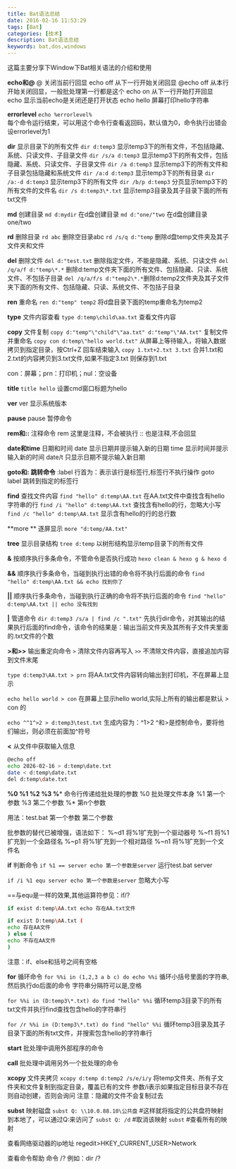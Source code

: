 ```yaml
---
title: Bat语法总结
date: 2016-02-16 11:53:29
tags: [Bat]
categories: [技术]
description: Bat语法总结
keywords: bat,dos,windows
---
```

这篇主要分享下Window下Bat相关语法的介绍和使用
<!--more-->

**echo和@**
@ 	关闭当前行回显
echo off 	从下一行开始关闭回显
@echo off 	从本行开始关闭回显，一般批处理第一行都是这个
echo on 	从下一行开始打开回显
echo 	显示当前echo是关闭还是打开状态
echo hello 	屏幕打印hello字符串

**errorlevel**
`echo %errorlevel%`   
每个命令运行结束，可以用这个命令行查看返回码，默认值为0，命令执行出错会设errorlevel为1

**dir**
显示目录下的所有文件
`dir d:temp3` 显示temp3下的所有文件，不包括隐藏、系统、只读文件、子目录文件
`dir /s/a d:temp3` 显示temp3下的所有文件，包括隐藏、系统、只读文件、子目录文件
`dir /a d:temp3` 显示temp3下的所有文件和子目录包括隐藏和系统文件
`dir /a:d d:temp3` 显示temp3下的所有目录
`dir /a:-d d:temp3` 显示temp3下的所有文件
`dir /b/p d:temp3` 分页显示temp3下的所有文件的文件名
`dir /s d:temp3\*.txt` 显示temp3目录及其子目录下面的所有txt文件

**md**
创建目录
`md d:mydir`  在d盘创建目录
`md d:"one/"two` 在d盘创建目录one/two

**rd**
删除目录
`rd abc` 删除空目录abc
`rd /s/q d:"temp` 删除d盘temp文件夹及其子文件夹和文件 

**del**
删除文件
`del d:"test.txt` 删除指定文件，不能是隐藏、系统、只读文件
`del /q/a/f d:"temp\*.*` 删除d:temp文件夹下面的所有文件、包括隐藏、只读、系统文件、不包括子目录
`del /q/a/f/s d:"temp2\*.*`删除d:temp2文件夹及其子文件夹下面的所有文件、包括隐藏、只读、系统文件、不包括子目录

**ren**
重命名
`ren d:"temp" temp2` 将d盘目录下面的temp重命名为temp2

**type**
文件内容查看
`type d:temp\child\aa.txt` 查看文件内容

**copy**
文件复制
`copy d:"temp"\"child"\"aa.txt" d:"temp"\"AA.txt"` 复制文件并重命名
`copy con d:temp\"hello world.txt"` 从屏幕上等待输入，将输入数据拷贝到指定目录，按Ctrl+Z 回车结束输入
`copy 1.txt+2.txt 3.txt` 合并1.txt和2.txt的内容拷贝到3.txt文件,如果不指定3.txt 则保存到1.txt

con：屏幕；prn：打印机；nul：空设备

**title**
`title hello` 设置cmd窗口标题为hello

**ver**
ver 显示系统版本

**pause**
pause 暂停命令

**rem和::**
注释命令
rem 这里是注释，不会被执行
:: 也是注释,不会回显

**date和time**
日期和时间
date 显示日期并提示输入新的日期
time 显示时间并提示输入新的时间
date/t 只显示日期不提示输入新日期

**goto和: 跳转命令**
:label  行首为：表示该行是标签行,标签行不执行操作
goto label 跳转到指定的标签行

**find**
查找文件内容
`find "hello" d:temp\AA.txt` 在AA.txt文件中查找含有hello字符串的行
`find /i "hello" d:temp\AA.txt` 查找含有hello的行，忽略大小写
`find /c "hello" d:temp\AA.txt` 显示含有hello的行的总行数

**more **
逐屏显示
`more "d:temp/AA.txt"`

**tree** 
显示目录结构
`tree d:temp` 以树形结构显示temp目录下的所有文件

**&** 
按顺序执行多条命令，不管命令是否执行成功
`hexo clean & hexo g & hexo d`

**&&** 
顺序执行多条命令，当碰到执行出错的命令将不执行后面的命令
`find "hello" d:temp\AA.txt && echo 找到你了`

**||** 
顺序执行多条命令，当碰到执行正确的命令将不执行后面的命令
`find "hello" d:temp\AA.txt || echo 没有找到`

**|** 
管道命令
`dir d:temp3 /s/a | find /c ".txt"`
先执行dir命令，对其输出的结果执行后面的find命令，该命令的结果是：输出当前文件夹及其所有子文件夹里面的.txt文件的个数

**>和>>** 
输出重定向命令
`>` 清除文件内容再写入
`>>` 不清除文件内容，直接追加内容到文件末尾

`type d:temp3\AA.txt > prn`
将AA.txt文件内容转向输出到打印机，不在屏幕上显示

`echo hello world > con`
在屏幕上显示hello world,实际上所有的输出都是默认 > con 的

`echo ^^1^>2 > d:temp3\test.txt`
生成内容为：^1>2
^和>是控制命令，要将他们输出，则必须在前面加^符号

**<** 
从文件中获取输入信息
~~~bash
@echo off
echo 2026-02-16 > d:temp\date.txt
date < d:temp\date.txt
del d:temp\date.txt
~~~

**%0 %1 %2 %3 %***
命令行传递给批处理的参数
%0 批处理文件本身
%1 第一个参数
%3 第二个参数
%* 第n个参数

用法：test.bat 第一个参数 第二个参数

批参数的替代已被增强，语法如下：
%~d1 将%1扩充到一个驱动器号
%~f1 将%1扩充到一个全路径名
%~p1 将%1扩充到一个相对路径
%~n1 将%1扩充到一个文件名

**if** 
判断命令
`if %1 == server echo 第一个参数是server`
运行test.bat server

`if /i %1 equ server echo 第一个参数是server`
忽略大小写

==与equ是一样的效果,其他运算符参见：if/?

~~~bash
if exist d:temp\AA.txt echo 存在AA.txt文件

if exist D:temp\AA.txt ( 
echo 存在AA文件
) else (
echo 不存在AA文件
)
~~~
注意：if、else和括号之间有空格

**for** 
循环命令
`for %%i in (1,2,3 a b c) do echo %%i`
循环小括号里面的字符串,然后执行do后面的命令
字符串分隔符可以是,空格

`for %%i in (D:temp3\*.txt) do find "hello" %%i`
循环temp3目录下的所有txt文件并执行find查找包含hello的字符串行

`for /r %%i in (D:temp3\*.txt) do find "hello" %%i`
循环temp3目录及其子目录下面的所有txt文件，并搜索包含hello的字符串行

**start**
批处理中调用外部程序的命令

**call**
批处理中调用另外一个批处理的命令

**xcopy** 
文件夹拷贝
`xcopy d:temp d:temp2 /s/e/i/y`
将temp文件夹、所有子文件夹和文件复制到指定目录，覆盖已有的文件
参数/i表示如果指定目标目录不存在则自动创建，否则会询问
注意：隐藏的文件不会复制过去

**subst** 
映射磁盘
`subst Q: \\10.0.88.10\公共盘`  #这样就将指定的公共盘符映射到本地了，可以通过Q:来访问了
`subst Q: /d`  #取消该映射
`subst`  #查看所有的映射

查看网络驱动器的ip地址
regedit>HKEY_CURRENT_USER>Network

查看命令帮助
命令 /?
例如：dir /?
